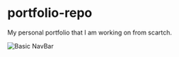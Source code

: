 # portfolio-repo
My personal portfolio that I am working on from scartch. 

![Basic NavBar](./Assests/PortfolioBasic.gif)